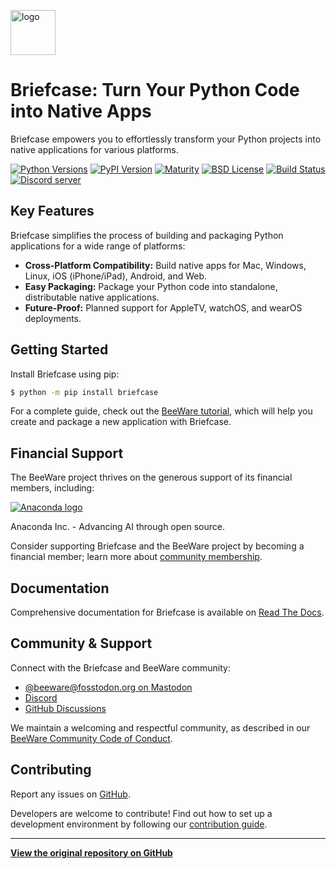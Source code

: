[<img src="https://beeware.org/project/briefcase/briefcase.png" width="72" alt="logo" />](https://beeware.org/briefcase)

# Briefcase: Turn Your Python Code into Native Apps

Briefcase empowers you to effortlessly transform your Python projects into native applications for various platforms.  

[![Python Versions](https://img.shields.io/pypi/pyversions/briefcase.svg)](https://pypi.python.org/pypi/briefcase)
[![PyPI Version](https://img.shields.io/pypi/v/briefcase.svg)](https://pypi.python.org/pypi/briefcase)
[![Maturity](https://img.shields.io/pypi/status/briefcase.svg)](https://pypi.python.org/pypi/briefcase)
[![BSD License](https://img.shields.io/pypi/l/briefcase.svg)](https://github.com/beeware/briefcase/blob/main/LICENSE)
[![Build Status](https://github.com/beeware/briefcase/workflows/CI/badge.svg?branch=main)](https://github.com/beeware/briefcase/actions)
[![Discord server](https://img.shields.io/discord/836455665257021440?label=Discord%20Chat&logo=discord&style=plastic)](https://beeware.org/bee/chat/)

## Key Features

Briefcase simplifies the process of building and packaging Python applications for a wide range of platforms:

*   **Cross-Platform Compatibility:** Build native apps for Mac, Windows, Linux, iOS (iPhone/iPad), Android, and Web.
*   **Easy Packaging:** Package your Python code into standalone, distributable native applications.
*   **Future-Proof:**  Planned support for AppleTV, watchOS, and wearOS deployments.

## Getting Started

Install Briefcase using pip:

```bash
$ python -m pip install briefcase
```

For a complete guide, check out the [BeeWare tutorial](https://docs.beeware.org), which will help you create and package a new application with Briefcase.

## Financial Support

The BeeWare project thrives on the generous support of its financial members, including:

[![Anaconda logo](https://beeware.org/community/members/anaconda/anaconda-large.png)](https://anaconda.com/)

Anaconda Inc. - Advancing AI through open source.

Consider supporting Briefcase and the BeeWare project by becoming a financial member; learn more about [community membership](https://beeware.org/community/members/).

## Documentation

Comprehensive documentation for Briefcase is available on [Read The Docs](https://briefcase.readthedocs.io).

## Community & Support

Connect with the Briefcase and BeeWare community:

*   [@beeware@fosstodon.org on Mastodon](https://fosstodon.org/@beeware)
*   [Discord](https://beeware.org/bee/chat/)
*   [GitHub Discussions](https://github.com/beeware/briefcase/discussions)

We maintain a welcoming and respectful community, as described in our [BeeWare Community Code of Conduct](https://beeware.org/community/behavior/).

## Contributing

Report any issues on [GitHub](https://github.com/beeware/briefcase/issues).

Developers are welcome to contribute! Find out how to set up a development environment by following our [contribution guide](https://briefcase.readthedocs.io/en/latest/how_to/contribute/index.html).

---
**[View the original repository on GitHub](https://github.com/beeware/briefcase)**